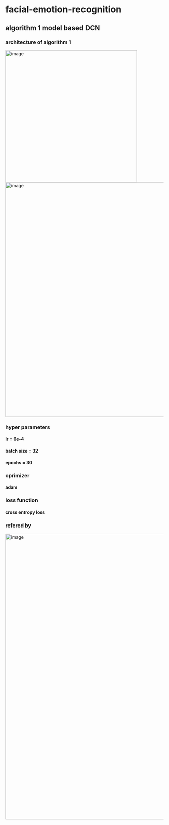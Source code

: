 # facial-emotion-recognition

## algorithm 1 model based DCN

### architecture of algorithm 1
<img width="419" alt="image" src="https://github.com/user-attachments/assets/42aa1cb1-c5d4-46d4-ac50-efe52e2e703f" />

<img width="746" alt="image" src="https://github.com/user-attachments/assets/e05b0d10-7785-4ae1-b62b-899456530a36" />

### hyper parameters

#### lr = 6e-4
#### batch size = 32
#### epochs = 30 

###  oprimizer
#### adam
### loss function
#### cross entropy loss

### refered by 
<img width="909" alt="image" src="https://github.com/user-attachments/assets/431446ff-1934-489c-b162-d152770768de" />

